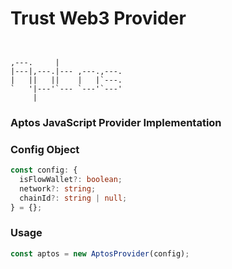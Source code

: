 # Trust Web3 Provider

```


,---.     |
|---|,---.|--- ,---.,---.
|   ||   ||    |   |`---.
`   '|---'`--- `---'`---'
     |

```

### Aptos JavaScript Provider Implementation

### Config Object

```typescript
const config: {
  isFlowWallet?: boolean;
  network?: string;
  chainId?: string | null;
} = {};
```

### Usage

```typescript
const aptos = new AptosProvider(config);
```
